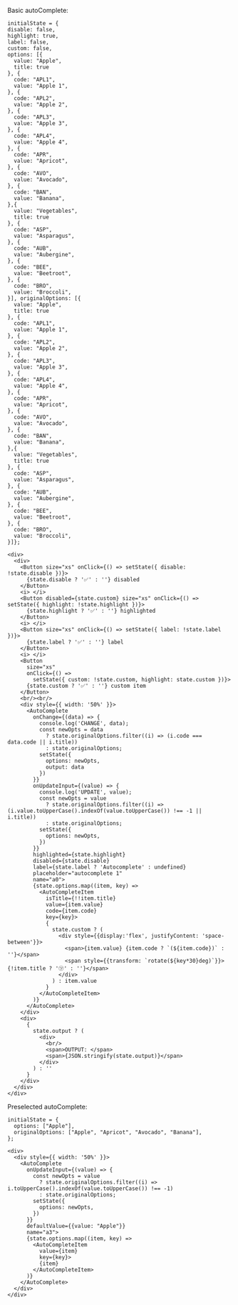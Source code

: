 Basic autoComplete:

    initialState = {
    disable: false,
    highlight: true,
    label: false,
    custom: false,
    options: [{
      value: "Apple",
      title: true
    }, {
      code: "APL1",
      value: "Apple 1",
    }, {
      code: "APL2",
      value: "Apple 2",
    }, {
      code: "APL3",
      value: "Apple 3",
    }, {
      code: "APL4",
      value: "Apple 4",
    }, {
      code: "APR",
      value: "Apricot",
    }, {
      code: "AVO",
      value: "Avocado",
    }, {
      code: "BAN",
      value: "Banana",
    },{
      value: "Vegetables",
      title: true
    }, {
      code: "ASP",
      value: "Asparagus",
    }, {
      code: "AUB",
      value: "Aubergine",
    }, {
      code: "BEE",
      value: "Beetroot",
    }, {
      code: "BRO",
      value: "Broccoli",
    }], originalOptions: [{
      value: "Apple",
      title: true
    }, {
      code: "APL1",
      value: "Apple 1",
    }, {
      code: "APL2",
      value: "Apple 2",
    }, {
      code: "APL3",
      value: "Apple 3",
    }, {
      code: "APL4",
      value: "Apple 4",
    }, {
      code: "APR",
      value: "Apricot",
    }, {
      code: "AVO",
      value: "Avocado",
    }, {
      code: "BAN",
      value: "Banana",
    },{
      value: "Vegetables",
      title: true
    }, {
      code: "ASP",
      value: "Asparagus",
    }, {
      code: "AUB",
      value: "Aubergine",
    }, {
      code: "BEE",
      value: "Beetroot",
    }, {
      code: "BRO",
      value: "Broccoli",
    }]};

    <div>
      <div>
        <Button size="xs" onClick={() => setState({ disable: !state.disable })}>
          {state.disable ? '✅' : ''} disabled
        </Button>
        <i> </i>
        <Button disabled={state.custom} size="xs" onClick={() => setState({ highlight: !state.highlight })}>
          {state.highlight ? '✅' : ''} highlighted
        </Button>
        <i> </i>
        <Button size="xs" onClick={() => setState({ label: !state.label })}>
          {state.label ? '✅' : ''} label
        </Button>
        <i> </i>
        <Button
          size="xs"
          onClick={() =>
            setState({ custom: !state.custom, highlight: state.custom })}>
          {state.custom ? '✅' : ''} custom item
        </Button>
        <br/><br/>
        <div style={{ width: '50%' }}>
          <AutoComplete
            onChange={(data) => {
              console.log('CHANGE', data);
              const newOpts = data
                ? state.originalOptions.filter((i) => (i.code === data.code || i.title))
                : state.originalOptions;
              setState({
                options: newOpts,
                output: data
              })
            }}
            onUpdateInput={(value) => {
              console.log('UPDATE', value);
              const newOpts = value
                ? state.originalOptions.filter((i) => (i.value.toUpperCase().indexOf(value.toUpperCase()) !== -1 || i.title))
                : state.originalOptions;
              setState({
                options: newOpts,
              })
            }}
            highlighted={state.highlight}
            disabled={state.disable}
            label={state.label ? 'Autocomplete' : undefined}
            placeholder="autocomplete 1"
            name="a0">
            {state.options.map((item, key) =>
              <AutoCompleteItem
                isTitle={!!item.title}
                value={item.value}
                code={item.code}
                key={key}>
                {
                  state.custom ? (
                    <div style={{display:'flex', justifyContent: 'space-between'}}>
                      <span>{item.value} {item.code ? `(${item.code})` : ''}</span>
                      <span style={{transform: `rotate(${key*30}deg)`}}>{!item.title ? '㋡' : ''}</span>
                    </div>
                  ) : item.value
                }
              </AutoCompleteItem>
            )}
          </AutoComplete>
        </div>
        <div>
          {
            state.output ? (
              <div>
                <br/>
                <span>OUTPUT: </span>
                <span>{JSON.stringify(state.output)}</span>
              </div>
            ) : ''
          }
        </div>
      </div>
    </div>

Preselected autoComplete:

    initialState = {
      options: ["Apple"],
      originalOptions: ["Apple", "Apricot", "Avocado", "Banana"],
    };

    <div>
      <div style={{ width: '50%' }}>
        <AutoComplete
          onUpdateInput={(value) => {
            const newOpts = value
              ? state.originalOptions.filter((i) => i.toUpperCase().indexOf(value.toUpperCase()) !== -1)
              : state.originalOptions;
            setState({
              options: newOpts,
            })
          }}
          defaultValue={{value: "Apple"}}
          name="a3">
          {state.options.map((item, key) =>
            <AutoCompleteItem
              value={item}
              key={key}>
              {item}
            </AutoCompleteItem>
          )}
        </AutoComplete>
      </div>
    </div>
